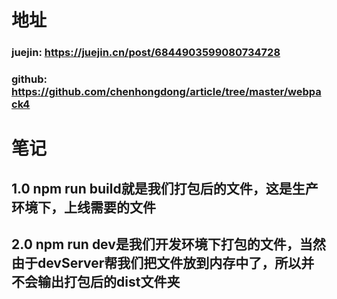 # 地址
### juejin: <https://juejin.cn/post/6844903599080734728>
### github: <https://github.com/chenhongdong/article/tree/master/webpack4>

# 笔记
## 1.0 npm run build就是我们打包后的文件，这是生产环境下，上线需要的文件
## 2.0 npm run dev是我们开发环境下打包的文件，当然由于devServer帮我们把文件放到内存中了，所以并不会输出打包后的dist文件夹
